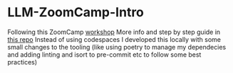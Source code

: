 # LLM-ZoomCamp-Intro

Following this ZoomCamp [workshop](https://www.youtube.com/watch?v=q-p36Ak6YI8&list=PL3MmuxUbc_hKiIVNf7DeEt_tGjypOYtKV&index=2)
More info and step by step guide in [this repo](https://github.com/alexeygrigorev/llm-rag-workshop)
Instead of using codespaces I developed this locally with some small changes to the tooling (like using poetry to manage my dependecies and adding linting and isort to pre-commit etc to follow some best practices)
